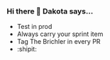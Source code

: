 ### Hi there 👋 Dakota says...

- Test in prod
- Always carry your sprint item
- Tag The Brichler in every PR
- :shipit:

